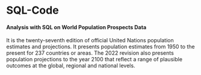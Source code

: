 # SQL-Code
#### Analysis with SQL on World Population Prospects Data
It is the twenty-seventh edition of official United Nations population estimates and projections. It presents population estimates from 1950 to the present for 237 countries or areas. The 2022 revision also presents population projections to the year 2100 that reflect a range of plausible outcomes at the global, regional and national levels. 
